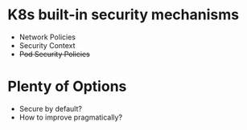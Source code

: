 # K8s built-in security mechanisms

* Network Policies
* Security Context
* ~~Pod Security Policies~~



# Plenty of Options

* Secure by default?
* How to improve pragmatically?
